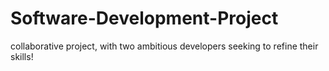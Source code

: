 # Software-Development-Project

collaborative project, with two ambitious developers seeking to refine their skills!
